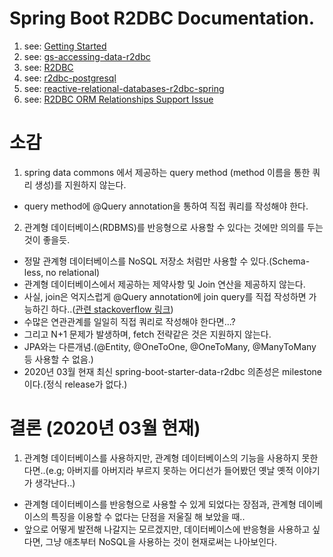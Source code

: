 # Spring Boot R2DBC Documentation.
1. see: [Getting Started](https://spring.io/guides/gs/accessing-data-r2dbc/)
2. see: [gs-accessing-data-r2dbc](https://github.com/spring-guides/gs-accessing-data-r2dbc)
3. see: [R2DBC](https://r2dbc.io/)
4. see: [r2dbc-postgresql](https://github.com/r2dbc/r2dbc-postgresql)
5. see: [reactive-relational-databases-r2dbc-spring](https://dimitr.im/reactive-relational-databases-r2dbc-spring)
6. see: [R2DBC ORM Relationships Support Issue](https://github.com/spring-projects/spring-data-r2dbc/issues/99)

# 소감
1. spring data commons 에서 제공하는 query method (method 이름을 통한 쿼리 생성)를 지원하지 않는다.
 - query method에 @Query annotation을 통하여 직접 쿼리를 작성해야 한다.
2. 관계형 데이터베이스(RDBMS)를 반응형으로 사용할 수 있다는 것에만 의의를 두는것이 좋을듯.
 - 정말 관계형 데이터베이스를 NoSQL 저장소 처럼만 사용할 수 있다.(Schema-less, no relational)
 - 관계형 데이터베이스에서 제공하는 제약사항 및 Join 연산을 제공하지 않는다.
  - 사실, join은 억지스럽게 @Query annotation에 join query를 직접 작성하면 가능하긴 하다..([관련 stackoverflow 링크](https://stackoverflow.com/questions/60145595/how-to-join-tables-in-r2dbc))
  - 수많은 연관관계를 일일히 직접 쿼리로 작성해야 한다면...?
  - 그리고 N+1 문제가 발생하며, fetch 전략같은 것은 지원하지 않는다.  
 - JPA와는 다른개념.(@Entity, @OneToOne, @OneToMany, @ManyToMany 등 사용할 수 없음.)
 - 2020년 03월 현재 최신 spring-boot-starter-data-r2dbc 의존성은 milestone 이다.(정식 release가 없다.) 

# 결론 (2020년 03월 현재)
1. 관계형 데이터베이스를 사용하지만, 관계형 데이터베이스의 기능을 사용하지 못한다면..(e.g; 아버지를 아버지라 부르지 못하는 어디선가 들어봤던 옛날 옛적 이야기가 생각난다..)
 - 관계형 데이터베이스를 반응형으로 사용할 수 있게 되었다는 장점과, 관계형 데이베이스의 특징을 이용할 수 없다는 단점을 저울질 해 보았을 때..
 - 앞으로 어떻게 발전해 나갈지는 모르겠지만, 데이터베이스에 반응형을 사용하고 싶다면, 그냥 애초부터 NoSQL을 사용하는 것이 현재로써는 나아보인다.